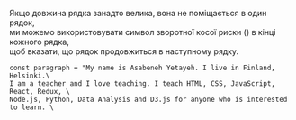 Якщо довжина рядка занадто велика, вона не поміщається в один рядок,   
ми можемо використовувати символ зворотної косої риски (\) в кінці кожного рядка,    
щоб вказати, що рядок продовжиться в наступному рядку.   
```
const paragraph = "My name is Asabeneh Yetayeh. I live in Finland, Helsinki.\
I am a teacher and I love teaching. I teach HTML, CSS, JavaScript, React, Redux, \
Node.js, Python, Data Analysis and D3.js for anyone who is interested to learn. \
```
